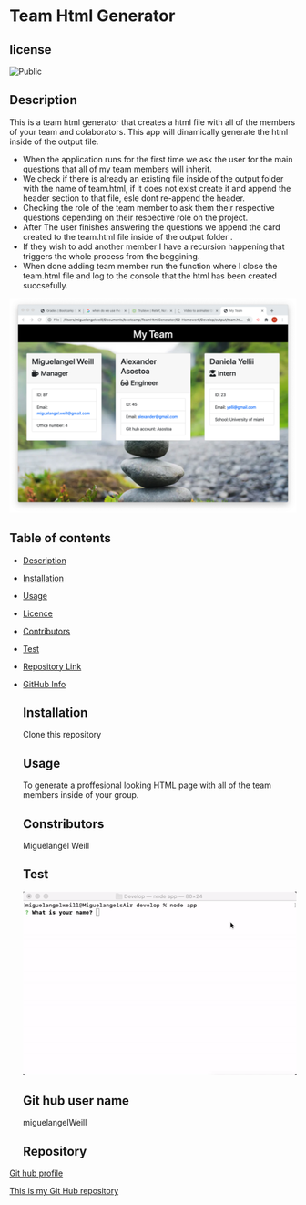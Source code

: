 # Team Html Generator
  ## license
  ![Public](https://img.shields.io/badge/license-Public-blue)

  ## Description
  This is a team html generator that creates a html file with all of the members of your team and colaborators. This app will dinamically generate the html inside of the output file.
  - When the application runs for the first time we ask the user for the main questions that all of my team members will inherit. 
  - We check if there is already an existing file inside of the output folder with the name of team.html, if it does not exist create it and append the header section to that file, esle dont re-append the header.
  - Checking the role of the team member to ask them their respective questions depending on their respective role on the project.
  - After The user finishes answering the questions we append the card created to the team.html file inside of the output folder .
  - If they wish to add another member I have a recursion happening that triggers the whole process from the beggining. 
  - When done adding team member run the function where I close the team.html file and log to the console that the html has been created succsefully.

  ![Image](02-Homework/Assets/imageHtml.jpg)

  ## Table of contents
- [Description](#Description)
- [Installation](#Installation)
- [Usage](#Usage)
- [Licence](#License)
- [Contributors](#Contributors)
- [Test](#Test)
- [Repository Link](#Repository)
- [GitHub Info](#GitHub)

  ## Installation
  Clone this repository

  ## Usage
  To generate a proffesional looking HTML page with all of the team members inside of your group.

  ## Constributors
  Miguelangel Weill

  ## Test

  ![Image](02-Homework/Assets/teamHtml2.gif)

  ## Git hub user name
  miguelangelWeill

  ## Repository

[Git hub profile](https://api.github.com/users/Miguelangelweill)
  
[This is my Git Hub repository](https://github.com/Miguelangelweill)

